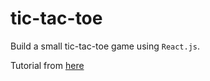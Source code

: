 # tic-tac-toe
 
Build a small tic-tac-toe game using `React.js`.

Tutorial from [here](https://react.dev/learn/tutorial-tic-tac-toe) 

